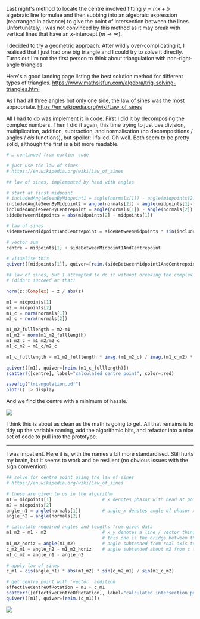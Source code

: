 Last night's method to locate the centre involved fitting $y=mx+b$ algebraic line formulae and then subbing into an algebraic expression (rearranged in advance) to give the point of intersection between the lines. Unfortunately, I was not convinced by this method as it may break with vertical lines that have an $x$-intercept ($m\to \infty$).

I decided to try a geometric approach. After wildly over-complicating it, I realised that I just had one big triangle and I could try to solve it directly. Turns out I'm not the first person to think about triangulation with non-right-angle triangles.

Here's a good landing page listing the best solution method for different types of triangles. <https://www.mathsisfun.com/algebra/trig-solving-triangles.html>

As I had all three angles but only one side, the law of sines was the most appropriate. <https://en.wikipedia.org/wiki/Law_of_sines>

All I had to do was implement it in code. First I did it by decomposing the complex numbers. Then I did it again, this time trying to just use division, multiplication, addition, subtraction, and normalisation (no decompositions / angles / $cis$ functions), but spoiler: I failed. Oh well. Both seem to be pretty solid, although the first is a bit more readable.

```julia
# … continued from earlier code

# just use the law of sines
# https://en.wikipedia.org/wiki/Law_of_sines

## law of sines, implemented by hand with angles

# start at first midpoint
# includedAngleSeenByMidpoint1 = angle(normals[1]) - angle(midpoints[2]-midpoints[1])
includedAngleSeenByMidpoint2 = angle(normals[2]) - angle(midpoints[1]-midpoints[2])
includedAngleSeenByCentrepoint = angle(normals[1]) - angle(normals[2])
sideBetweenMidpoints = abs(midpoints[2] - midpoints[1])

# law of sines
sideBetweenMidpoint1AndCentrepoint = sideBetweenMidpoints * sin(includedAngleSeenByMidpoint2) / sin(includedAngleSeenByCentrepoint) * cis(angle(normals[1]))

# vector sum
centre = midpoints[1] + sideBetweenMidpoint1AndCentrepoint

# visualise this
quiver!([midpoints[1]], quiver=[reim.(sideBetweenMidpoint1AndCentrepoint)])

## law of sines, but I attempted to do it without breaking the complex numbers up
# (didn't succeed at that)

norm(z::Complex) = z / abs(z)

m1 = midpoints[1]
m2 = midpoints[2]
m1_c = norm(normals[1])
m2_c = norm(normals[2])

m1_m2_fulllength = m2-m1
m1_m2 = norm(m1_m2_fulllength)
m1_m2_c = m1_m2/m2_c
m1_c_m2 = m1_c/m2_c

m1_c_fulllength = m1_m2_fulllength * imag.(m1_m2_c) / imag.(m1_c_m2) * m1_c / m1_m2

quiver!([m1], quiver=[reim.(m1_c_fulllength)])
scatter!([centre], label="calculated centre point", color=:red)

savefig("triangulation.pdf")
plot!() |> display
```

And we find the centre with a minimum of hassle.

![](triangulation.png)

I think this is about as clean as the math is going to get. All that remains is to tidy up the variable naming, add the algorithmic bits, and refactor into a nice set of code to pull into the prototype.

---

I was impatient. Here it is, with the names a bit more standardised. Still hurts my brain, but it seems to work and be resilient (no obvious issues with the sign convention).

```julia
## solve for centre point using the law of sines
# https://en.wikipedia.org/wiki/Law_of_sines

# these are given to us in the algorithm
m1 = midpoints[1]					# x denotes phasor with head at point x
m2 = midpoints[2]
angle_n1 = angle(normals[1]) 		# angle_x denotes angle of phasor x from the real axis
angle_n2 = angle(normals[2])

# calculate required angles and lengths from given data
m1_m2 = m1 - m2						# x_y denotes a line / vector thing with START y and END x (i.e. x-y)
									# this one is the bridge between the two midpoints in question
m1_m2_horiz = angle(m1_m2)			# angle subtended from real axis to m1 about m2 (again, label the end point first)
c_m2_m1 = angle_n2 - m1_m2_horiz	# angle subtended about m2 from c to m1
m1_c_m2 = angle_n1 - angle_n2

# apply law of sines
c_m1 = cis(angle_n1) * abs(m1_m2) * sin(c_m2_m1) / sin(m1_c_m2)

# get centre point with 'vector' addition
effectiveCentreOfRotation = m1 + c_m1
scatter!([effectiveCentreOfRotation], label="calculated intersection point", color=:red)
quiver!([m1], quiver=[reim.(c_m1)])
```

![](triangulation%201.png)
